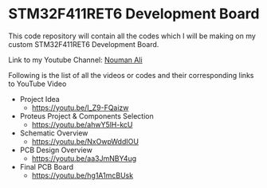 # STM32F411RET6 Development Board
This code repository will contain all the codes which I will be making on my custom STM32F411RET6 Development Board.

Link to my Youtube Channel: [Nouman Ali](https://www.youtube.com/c/NoumanAli)

Following is the list of all the videos or codes and their corresponding links to YouTube Video
* Project Idea
  * https://youtu.be/I_Z9-FQaizw
* Proteus Project & Components Selection
  * https://youtu.be/ahwY5lH-kcU
* Schematic Overview
  * https://youtu.be/NxOwpWddIOU
* PCB Design Overview
  * https://youtu.be/aa3JmNBY4ug
* Final PCB Board
  * https://youtu.be/hg1A1mcBUsk
